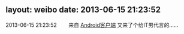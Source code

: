 layout: weibo
date: 2013-06-15 21:23:52
---
<meta name="referrer" content="no-referrer" />

2013-06-15 21:23:52  &nbsp;&nbsp;&nbsp;&nbsp;&nbsp;&nbsp; 来自 <a href="http://app.weibo.com/t/feed/c66T5g" rel="nofollow">Android客户端</a>
又来了个给IT男代言的…… ​​​
